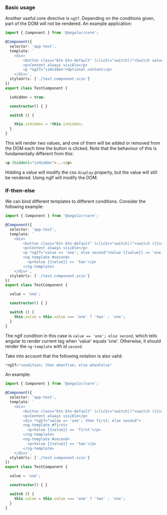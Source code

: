### Basic usage

Another useful core directive is `ngIf`. Depending on the conditions given, part of the DOM will not be rendered. An example application:

```typescript
import { Component } from '@angular/core';

@Component({
  selector: 'app-test',
  template: `
    <div>
        <button class="btn btn-default" (click)="switch()">Switch value</button>
        <p>Content always visible</p>
        <p *ngIf="isHidden">Optional content</p>
    </div>`,
  styleUrls: ['./test.component.scss']
})
export class TestComponent {

  isHidden = true;

  constructor() { }

  switch () {

    this.isHidden = !this.isHidden;
  }
}
```

This will render two values, and one of them will be added or removed from the DOM each time the button is clicked. Note that the behaviour of this is fundamentally different from this:

```html
<p [hidden]="isHidden">...</p>
```

Hidding a value will modify the css `display` property, but the value will still be rendered. Using ngIf will modify the DOM.

### If-then-else

We can bind different templates to different conditions. Consider the following example:

```typescript
import { Component } from '@angular/core';

@Component({
  selector: 'app-test',
  template: `
    <div>
        <button class="btn btn-default" (click)="switch()">switch ({{value}})</button>
        <p>Content always visible</p>
        <p *ngIf="value == 'one'; else second">Value {{value}} == 'one'</p>
        <ng-template #second>
          <p>Value {{value}} == 'two'</p>
        </ng-template>
    </div>`,
  styleUrls: ['./test.component.scss']
})
export class TestComponent {

  value = 'one';

  constructor() { }

  switch () {
    this.value = this.value === 'one' ? 'two' : 'one';
  }
}
```

The ngIf condition in this case is `value == 'one'; else second`, which tells angular to render current tag when 'value' equals 'one'. Otherwise, 
it should render the `ng-template` with id `second`.

Take into account that the following notation is also valid:

```typescript
*ngIf="condition; then whenTrue; else whenFalse"
```

An example:

```typescript
import { Component } from '@angular/core';

@Component({
  selector: 'app-test',
  template: `
    <div>
        <button class="btn btn-default" (click)="switch()">switch ({{value}})</button>
        <p>Content always visible</p>
        <div *ngIf="value == 'one'; then first; else second">
        <ng-template #first>
          <p>Value {{value}} == 'first'</p>
        </ng-template>
        <ng-template #second>
          <p>Value {{value}} == 'two'</p>
        </ng-template>
    </div>`,
  styleUrls: ['./test.component.scss']
})
export class TestComponent {

  value = 'one';

  constructor() { }

  switch () {
    this.value = this.value === 'one' ? 'two' : 'one';
  }
}
```



